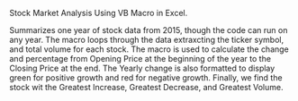 Stock Market Analysis Using VB Macro in Excel.

Summarizes one year of stock data from 2015, though the code can run on any year.  The macro loops through the data extraxcting the ticker symbol, and total volume for each stock.  The macro is used to calculate the change and percentage from Opening Price at the beginning of the year to the Closing Price at the end.  The Yearly change is also formatted to display green for positive growth and red for negative growth.  Finally, we find the stock wit the Greatest Increase, Greatest Decrease, and Greatest Volume.


